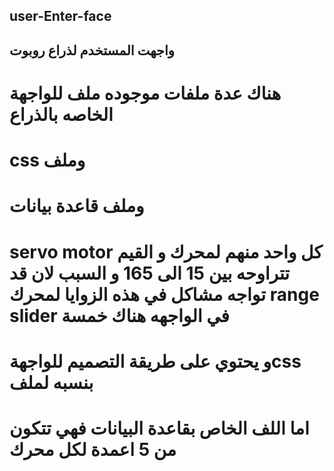 ## user-Enter-face
## واجهت المستخدم لذراع روبوت
# هناك عدة ملفات موجوده ملف للواجهة الخاصه بالذراع 
# css وملف 
# وملف قاعدة بيانات 
# servo motor كل واحد منهم لمحرك و القيم تتراوحه بين 15 الى 165 و السبب لان قد تواجه مشاكل في هذه الزوايا لمحرك range slider في الواجهه هناك خمسة 
# و يحتوي على طريقة التصميم للواجهةcss بنسبه لملف 
# اما اللف الخاص بقاعدة البيانات فهي تتكون من 5 اعمدة لكل محرك 
